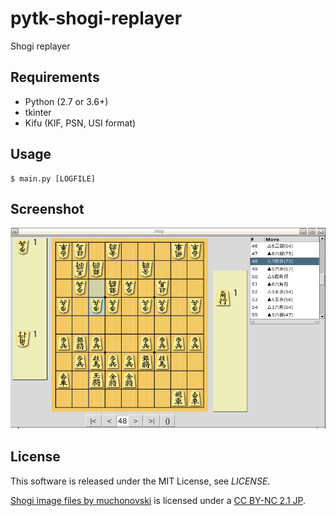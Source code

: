 pytk-shogi-replayer
===================

Shogi replayer


Requirements
------------
* Python (2.7 or 3.6+)
* tkinter
* Kifu (KIF, PSN, USI format)


Usage
-----

```
$ main.py [LOGFILE]
```

Screenshot
----------
![main-window](https://github.com/koji-hirono/pytk-shogi-replayer/blob/master/misc/screen1.png)


License
-------
This software is released under the MIT License, see *LICENSE*.

[Shogi image files by muchonovski](http://mucho.girly.jp/bona/) is licensed under a [CC BY-NC 2.1 JP](https://creativecommons.org/licenses/by-nc/2.1/jp/).

